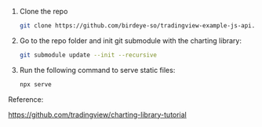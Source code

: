 1. Clone the repo

    ```bash
    git clone https://github.com/birdeye-so/tradingview-example-js-api.git
    ```

2. Go to the repo folder and init git submodule with the charting library: 

    ```bash
    git submodule update --init --recursive
    ```

3. Run the following command to serve static files:

    ```bash
    npx serve
    ```

Reference:

https://github.com/tradingview/charting-library-tutorial